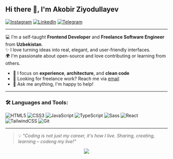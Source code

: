 <h2>Hi there 👋, I'm Akobir Ziyodullayev</h2>

[![Instagram](https://img.shields.io/badge/-@ziiyodullayevv-E4405F?style=flat&logo=Instagram&logoColor=white)](https://www.instagram.com/ziiyodullayevv/)
[![LinkedIn](https://img.shields.io/badge/-ziiyodullayevv-0077B5?style=flat&logo=Linkedin&logoColor=white)](https://www.linkedin.com/in/ziiyodullayevv/)
[![Telegram](https://img.shields.io/badge/-@ziiyodullayevv-26A5E4?style=flat&logo=telegram&logoColor=white)](https://t.me/akobirjs)

---

💻 I’m a self-taught **Frontend Developer** and **Freelance Software Engineer** from **Uzbekistan**.  
✨ I love turning ideas into real, elegant, and user-friendly interfaces.  
🌍 I'm passionate about open-source and love contributing or learning from others.

- 🚀 I focus on **experience**, **architecture**, and **clean code**
- 💼 Looking for freelance work? Reach me via [email](mailto:akobirjsdev@gmail.com)
- 💬 Ask me anything, I'm happy to help!

---

### 🛠️ Languages and Tools:

![HTML5](https://img.shields.io/badge/-HTML5-E34F26?style=flat-square&logo=html5&logoColor=white)
![CSS3](https://img.shields.io/badge/-CSS3-1572B6?style=flat-square&logo=css3)
![JavaScript](https://img.shields.io/badge/-JavaScript-F7DF1E?style=flat-square&logo=javascript&logoColor=black)
![TypeScript](https://img.shields.io/badge/-TypeScript-3178C6?style=flat-square&logo=typescript&logoColor=white)
![Sass](https://img.shields.io/badge/-Sass-CC6699?style=flat-square&logo=sass&logoColor=white)
![React](https://img.shields.io/badge/-React-20232A?style=flat-square&logo=react)
![TailwindCSS](https://img.shields.io/badge/-TailwindCSS-38B2AC?style=flat-square&logo=tailwind-css)
![Git](https://img.shields.io/badge/-Git-F05032?style=flat-square&logo=git&logoColor=white)

---

> 💡 *"Coding is not just my career, it's how I live. Sharing, creating, learning – codeng my live!"*

<p align="center">
  <img src="https://raw.githubusercontent.com/mayhemantt/mayhemantt/Update/svg/Bottom.svg" />
</p>
